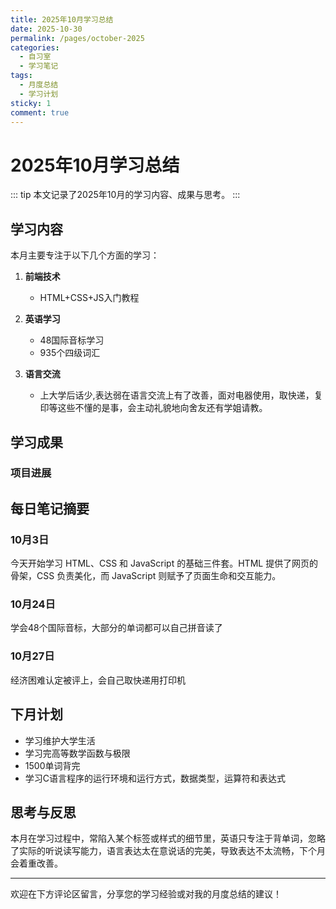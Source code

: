 ```yaml
---
title: 2025年10月学习总结
date: 2025-10-30
permalink: /pages/october-2025
categories: 
  - 自习室
  - 学习笔记
tags: 
  - 月度总结
  - 学习计划
sticky: 1
comment: true
---
```


# 2025年10月学习总结

::: tip
本文记录了2025年10月的学习内容、成果与思考。
:::

## 学习内容

本月主要专注于以下几个方面的学习：

1. **前端技术**
   - HTML+CSS+JS入门教程

2. **英语学习**
   - 48国际音标学习
   - 935个四级词汇

3. **语言交流**
   - 上大学后话少,表达弱在语言交流上有了改善，面对电器使用，取快递，复印等这些不懂的是事，会主动礼貌地向舍友还有学姐请教。

## 学习成果

### 项目进展


## 每日笔记摘要

### 10月3日

今天开始学习 HTML、CSS 和 JavaScript 的基础三件套。HTML 提供了网页的骨架，CSS 负责美化，而 JavaScript 则赋予了页面生命和交互能力。

### 10月24日

学会48个国际音标，大部分的单词都可以自己拼音读了

### 10月27日

经济困难认定被评上，会自己取快递用打印机

## 下月计划

- 学习维护大学生活
- 学习完高等数学函数与极限
- 1500单词背完
- 学习C语言程序的运行环境和运行方式，数据类型，运算符和表达式


## 思考与反思

本月在学习过程中，常陷入某个标签或样式的细节里，英语只专注于背单词，忽略了实际的听说读写能力，语言表达太在意说话的完美，导致表达不太流畅，下个月会着重改善。

---

欢迎在下方评论区留言，分享您的学习经验或对我的月度总结的建议！ 




